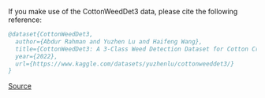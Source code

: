 If you make use of the CottonWeedDet3 data, please cite the following reference:

``` bibtex 
@dataset{CottonWeedDet3,
  author={Abdur Rahman and Yuzhen Lu and Haifeng Wang},
  title={CottonWeedDet3: A 3-Class Weed Detection Dataset for Cotton Cropping Systems},
  year={2022},
  url={https://www.kaggle.com/datasets/yuzhenlu/cottonweeddet3/}
}
```

[Source](https://www.kaggle.com/datasets/yuzhenlu/cottonweeddet3/)